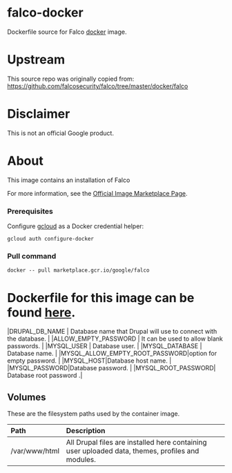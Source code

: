 falco-docker
============

Dockerfile source for Falco [docker](https://docker.io) image.

# Upstream

This source repo was originally copied from:
https://github.com/falcosecurity/falco/tree/master/docker/falco


# Disclaimer

This is not an official Google product.

# <a name="about"></a>About

This image contains an installation of Falco

For more information, see the
[Official Image Marketplace Page](https://console.cloud.google.com/marketplace/product/google/falco).

### Prerequisites

Configure [gcloud](https://cloud.google.com/sdk/gcloud/) as a Docker credential helper:

```shell
gcloud auth configure-docker
```
### Pull command

```shell
docker -- pull marketplace.gcr.io/google/falco
```
Dockerfile for this image can be found [here](https://github.com/GoogleCloudPlatform/click-to-deploy/tree/master/docker/falco/0/debian10/0.31/).
=======
|DRUPAL_DB_NAME | Database name that Drupal will use to connect with the database. |
|ALLOW_EMPTY_PASSWORD | It can be used to allow blank passwords. |
|MYSQL_USER | Database user. |
|MYSQL_DATABASE | Database name. |
|MYSQL_ALLOW_EMPTY_ROOT_PASSWORD|option for empty password. | 
|MYSQL_HOST|Database host name. |
|MYSQL_PASSWORD|Database password. |
|MYSQL_ROOT_PASSWORD| Database root password .|
 
## <a name="references-volumes"></a>Volumes

These are the filesystem paths used by the container image.

| **Path** | **Description** |
|:---------|:----------------|
|/var/www/html| All Drupal files are installed here containing user uploaded data, themes, profiles and modules. |
